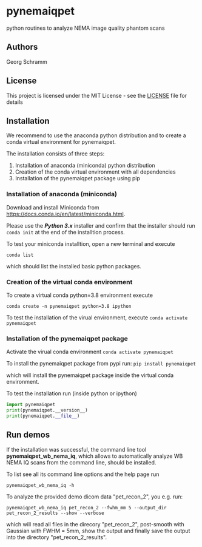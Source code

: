# pynemaiqpet

python routines to analyze NEMA image quality phantom scans

## Authors

Georg Schramm

## License 

This project is licensed under the MIT License - see the [LICENSE](LICENSE) file for details

## Installation

We recommend to use the anaconda python distribution and to create a
conda virtual environment for pynemaiqpet.

The installation consists of three steps:
1. Installation of anaconda (miniconda) python distribution
2. Creation of the conda virtual environment with all dependencies
3. Installation of the pynemaiqpet package using pip

### Installation of anaconda (miniconda)

Download and install Miniconda from <https://docs.conda.io/en/latest/miniconda.html>.

Please use the ***Python 3.x*** installer and confirm that the installer
should run ```conda init``` at the end of the installtion process.

To test your miniconda installtion, open a new terminal and execute

```conda list```

which should list the installed basic python packages.

### Creation of the virtual conda environment

To create a virtual conda python=3.8 environment execute

```conda create -n pynemaiqpet python=3.8 ipython ```

To test the installation of the virual environment, execute
```conda activate pynemaiqpet```

### Installation of the pynemaiqpet package

Activate the virual conda environment
```conda activate pynemaiqpet```

To install the pynemaiqpet package from pypi run:
```pip install pynemaiqpet```

which will install the pynemaiqpet package inside the virtual
conda environment.

To test the installation run (inside python or ipython)

```python
import pynemaiqpet
print(pynemaiqpet.__version__)
print(pynemaiqpet.__file__) 
```

## Run demos

If the installation was successful, the command line tool **pynemaiqpet_wb_nema_iq**, which allows to automatically analyze WB NEMA IQ scans from the command line, should be installed.

To list see all its command line options and the help page run
```
pynemaiqpet_wb_nema_iq -h
```
To analyze the provided demo dicom data "pet_recon_2", you e.g. run:
```
pynemaiqpet_wb_nema_iq pet_recon_2 --fwhm_mm 5 --output_dir pet_recon_2_results --show --verbose
``` 
which will read all files in the direcory "pet_recon_2", post-smooth with Gaussian with FWHM = 5mm, show the output and finally save the output into the directory "pet_recon_2_results".
